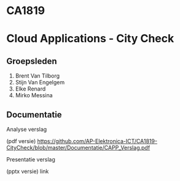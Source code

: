 # CA1819

# Cloud Applications - City Check

## Groepsleden
1)	Brent Van Tilborg
2)  Stijn Van Engelgem
3)  Elke Renard
4)	Mirko Messina




## Documentatie

Analyse verslag


(pdf versie)
https://github.com/AP-Elektronica-ICT/CA1819-CityCheck/blob/master/Documentatie/CAPP_Verslag.pdf


Presentatie verslag

(pptx versie)
link

